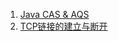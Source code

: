 1. [Java CAS & AQS](https://liuyazong.github.io/java-cas-aqs)
2. [TCP链接的建立与断开](https://liuyazong.github.io/tcp-link)